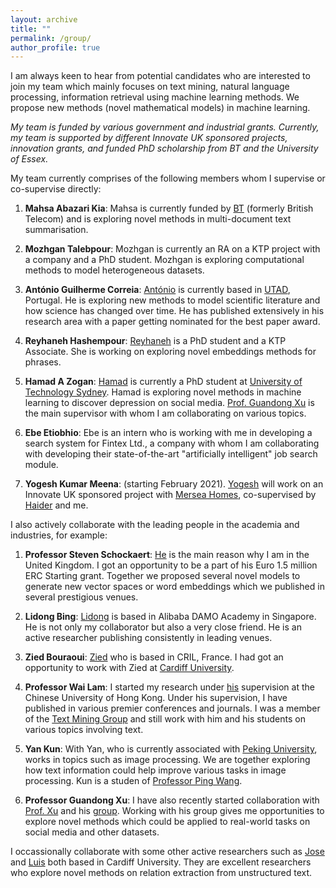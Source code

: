 ```yaml
---
layout: archive
title: ""
permalink: /group/
author_profile: true
---
```


I am always keen to hear from potential candidates who are interested to join my team which mainly focuses on text mining, natural language processing, information retrieval using machine learning methods. We propose new methods (novel mathematical models) in machine learning.

<em>My team is funded by various government and industrial grants. Currently, my team is supported by different Innovate UK sponsored projects, innovation grants, and funded PhD scholarship from BT and the University of Essex.</em>

My team currently comprises of the following members whom I supervise or co-supervise directly:

1. **Mahsa Abazari Kia**: Mahsa is currently funded by [BT](https://www.bt.com/) (formerly British Telecom) and is exploring novel methods in multi-document text summarisation.

2. **Mozhgan Talebpour**: Mozhgan is currently an RA on a KTP project with a company and a PhD student. Mozhgan is exploring computational methods to model heterogeneous datasets.

3. **António Guilherme Correia**: [António](https://www.inesctec.pt/pt/pessoas/antonio-guilherme-correia) is currently based in [UTAD](https://www.utad.pt/en/), Portugal. He is exploring new methods to model scientific literature and how science has changed over time. He has published extensively in his research area with a paper getting nominated for the best paper award.

4. **Reyhaneh Hashempour**: [Reyhaneh](https://www.essex.ac.uk/people/HASHE58103) is a PhD student and a KTP Associate. She is working on exploring novel embeddings methods for phrases.

4. **Hamad A Zogan**: [Hamad](https://sites.google.com/view/guandong-xu/stdeunts?authuser=0) is currently a PhD student at [University of Technology Sydney](https://www.uts.edu.au/). Hamad is exploring novel methods in machine learning to discover depression on social media. [Prof. Guandong Xu](https://sites.google.com/view/guandong-xu/home?authuser=0) is the main supervisor with whom I am collaborating on various topics.

5. **Ebe Etiobhio**: Ebe is an intern who is working with me in developing a search system for Fintex Ltd., a company with whom I am collaborating with developing their state-of-the-art "artificially intelligent" job search module.

6. **Yogesh Kumar Meena**: (starting February 2021). [Yogesh](https://scholar.google.co.uk/citations?user=5xxepFkAAAAJ&hl=en) will work on an Innovate UK sponsored project with [Mersea Homes](https://www.merseahomes.co.uk/), co-supervised by [Haider](http://sagihaider.com/) and me.

I also actively collaborate with the leading people in the academia and industries, for example:
1. **Professor Steven Schockaert**: [He](https://www.cardiff.ac.uk/people/view/133772-schockaert-steven) is the main reason why I am in the United Kingdom. I got an opportunity to be a part of his Euro 1.5 million ERC Starting grant. Together we proposed several novel models to generate new vector spaces or word embeddings which we published in several prestigious venues.

2. **Lidong Bing**: [Lidong](https://lidongbing.github.io/) is based in Alibaba DAMO Academy in Singapore. He is not only my collaborator but also a very close friend. He is an active researcher publishing consistently in leading venues.

3. **Zied Bouraoui**: [Zied](http://www.cril.univ-artois.fr/~bouraoui/index.html) who is based in CRIL, France. I had got an opportunity to work with Zied at [Cardiff University](https://www.cardiff.ac.uk/).

4. **Professor Wai Lam**: I started my research under [his](http://www.se.cuhk.edu.hk/people/academic-staff/prof-lam-wai/) supervision at the Chinese University of Hong Kong. Under his supervision, I have published in various premier conferences and journals. I was a member of the [Text Mining Group](http://www1.se.cuhk.edu.hk/~textmine/) and still work with him and his students on various topics involving text.

5. **Yan Kun**: With Yan, who is currently associated with [Peking University](http://english.pku.edu.cn/), works in topics such as image processing. We are together exploring how text information could help improve various tasks in image processing. Kun is a studen of [Professor Ping Wang](https://ieeexplore.ieee.org/author/37086128791).

6. **Professor Guandong Xu**: I have also recently started collaboration with [Prof. Xu](https://www.uts.edu.au/staff/guandong.xu) and his [group](http://dsmi.tech/). Working with his group gives me opportunities to explore novel methods which could be applied to real-world tasks on social media and other datasets.

I occassionally collaborate with some other active researchers such as [Jose](http://josecamachocollados.com/) and [Luis](https://luisespinosa.bitbucket.io/) both based in Cardiff University. They are excellent researchers who explore novel methods on relation extraction from unstructured text.

